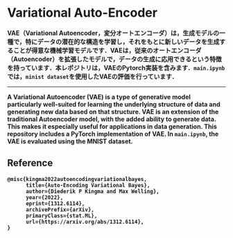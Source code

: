 # **Variational Auto-Encoder**<b>
VAE（Variational Autoencoder，変分オートエンコーダ）は，生成モデルの一種で，特にデータの潜在的な構造を学習し，それをもとに新しいデータを生成することが得意な機械学習モデルです．VAEは，従来のオートエンコーダ（Autoencoder）を拡張したモデルで，データの生成に応用できるという特徴を持っています．本レポジトリは，VAEのPytorch実装を含みます．`main.ipynb`では，`minist dataset`を使用したVAEの評価を行っています．

---

A Variational Autoencoder (VAE) is a type of generative model particularly well-suited for learning the underlying structure of data and generating new data based on that structure. VAE is an extension of the traditional Autoencoder model, with the added ability to generate data. This makes it especially useful for applications in data generation. This repository includes a PyTorch implementation of VAE. In `main.ipynb`, the VAE is evaluated using the MNIST dataset.

## **Reference**
```
@misc{kingma2022autoencodingvariationalbayes,
      title={Auto-Encoding Variational Bayes}, 
      author={Diederik P Kingma and Max Welling},
      year={2022},
      eprint={1312.6114},
      archivePrefix={arXiv},
      primaryClass={stat.ML},
      url={https://arxiv.org/abs/1312.6114}, 
}
```
